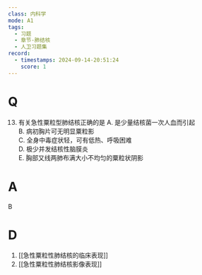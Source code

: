 ```yaml
---
class: 内科学
mode: A1
tags:
  - 习题
  - 章节-肺结核
  - 人卫习题集
record:
  - timestamps: 2024-09-14-20:51:24
    score: 1
---
```


# Q
13. 有关急性粟粒型肺结核正确的是
A. 是少量结核菌一次人血而引起  
B. 病初胸片可无明显粟粒影  
C. 全身中毒症状轻，可有低热、呼吸困难  
D. 极少并发结核性脑膜炎  
E. 胸部又线两肺布满大小不均匀的粟粒状阴影
# A
B
# D
1. [[急性粟粒性肺结核的临床表现]]
2. [[急性粟粒性肺结核影像表现]]